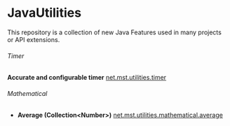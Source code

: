 # JavaUtilities
This repository is a collection of new Java Features used in many projects or API extensions.

###### Timer
**Accurate and configurable timer** [net.mst.utilities.timer](https://github.com/MstTeam/JavaUtilities/tree/master/src/net/mst/utilities/timer)

###### Mathematical
- **Average (Collection\<Number\>)** [net.mst.utilities.mathematical.average](https://github.com/MstTeam/JavaUtilities/tree/master/src/net/mst/utilities/mathematical)
